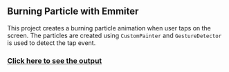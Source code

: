 ## Burning Particle with Emmiter

This project creates a burning particle animation when user taps on the screen. The particles are created using `CustomPainter` and `GestureDetector` is used to detect the tap event.

### [Click here to see the output](https://www.instagram.com/reel/C5IMPB5t7mx/?utm_source=ig_web_copy_link&igsh=MzRlODBiNWFlZA==)
